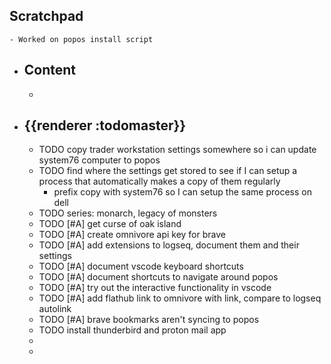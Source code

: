 ## Scratchpad
	- Worked on popos install script
- ## Content
	-
- ## {{renderer :todomaster}}
	- TODO copy trader workstation settings somewhere so i can update system76 computer to popos
	- TODO find where the settings get stored to see if I can setup a process that automatically makes a copy of them regularly
		- prefix copy with system76 so I can setup the same process on dell
	- TODO series: monarch, legacy of monsters
	- TODO [#A] get curse of oak island
	- TODO [#A] create omnivore api key for brave
	- TODO [#A] add extensions to logseq, document them and their settings
	- TODO [#A] document vscode keyboard shortcuts
	- TODO [#A] document shortcuts to navigate around popos
	- TODO [#A] try out the interactive functionality in vscode
	- TODO [#A] add flathub link to omnivore with link, compare to logseq autolink
	- TODO [#A] brave bookmarks aren't syncing to popos
	- TODO install thunderbird and proton mail app
	-
	-